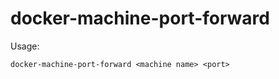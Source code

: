 # docker-machine-port-forward

Usage:
```shell
docker-machine-port-forward <machine name> <port>
```
